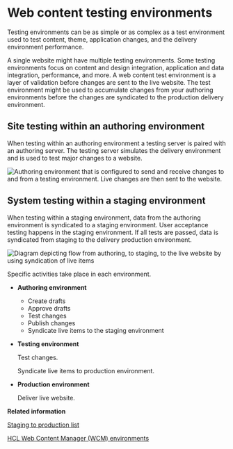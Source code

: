 # Web content testing environments

Testing environments can be as simple or as complex as a test environment used to test content, theme, application changes, and the delivery environment performance.

A single website might have multiple testing environments. Some testing environments focus on content and design integration, application and data integration, performance, and more. A web content test environment is a layer of validation before changes are sent to the live website. The test environment might be used to accumulate changes from your authoring environments before the changes are syndicated to the production delivery environment.

## Site testing within an authoring environment

When testing within an authoring environment a testing server is paired with an authoring server. The testing server simulates the delivery environment and is used to test major changes to a website.

![Authoring environment that is configured to send and receive changes to and from a testing environment. Live changes are then sent to the website.](../images/wcm_authoring_uat.jpg)

## System testing within a staging environment

When testing within a staging environment, data from the authoring environment is syndicated to a staging environment. User acceptance testing happens in the staging environment. If all tests are passed, data is syndicated from staging to the delivery production environment.

![Diagram depicting flow from authoring, to staging, to the live website by using syndication of live items](../images/wcm_staging_production.jpg)

Specific activities take place in each environment.

-   **Authoring environment**

    -   Create drafts
    -   Approve drafts
    -   Test changes
    -   Publish changes
    -   Syndicate live items to the staging environment
-   **Testing environment**

    Test changes.

    Syndicate live items to production environment.

-   **Production environment**

    Deliver live website.



**Related information**  


[Staging to production list](../deploy/dep_stage_check.md)

[HCL Web Content Manager \(WCM\) environments](../wcm/wcm_deploy.md)

